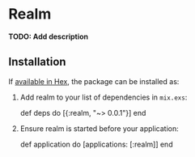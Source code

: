 # Realm

**TODO: Add description**

## Installation

If [available in Hex](https://hex.pm/docs/publish), the package can be installed as:

  1. Add realm to your list of dependencies in `mix.exs`:

        def deps do
          [{:realm, "~> 0.0.1"}]
        end

  2. Ensure realm is started before your application:

        def application do
          [applications: [:realm]]
        end

